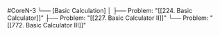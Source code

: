 #CoreN-3
└── [Basic Calculation]
    │
    ├── Problem: "[[224. Basic Calculator]]"
    ├── Problem: "[[227. Basic Calculator II]]"
    └── Problem: "[[772. Basic Calculator III]]"